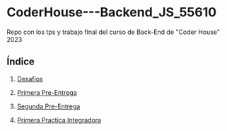 # CoderHouse---Backend_JS_55610
Repo con los tps y trabajo final del curso de Back-End de "Coder House" 2023

## Índice

1. [Desafíos](https://github.com/leoroan/CoderHouse---Backend_JS_55610/tree/desafios)
   
2. [Primera Pre-Entrega](https://github.com/leoroan/CoderHouse---Backend_JS_55610/tree/PriemeraPreEntrega)
   
3. [Segunda Pre-Entrega](https://github.com/leoroan/CoderHouse---Backend_JS_55610/tree/SegundaPreEntrega)
   
4. [Primera Practica Integradora](https://github.com/leoroan/CoderHouse---Backend_JS_55610/tree/PrimeraPracticaIntegradora)

